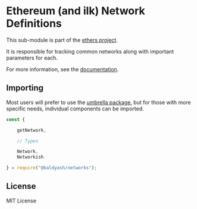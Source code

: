 Ethereum (and ilk) Network Definitions
======================================

This sub-module is part of the [ethers project](https://github.com/Into-the-Fathom/ethers.js).

It is responsible for tracking common networks along with important
parameters for each.

For more information, see the [documentation](https://docs.ethers.io/v5/api/providers/types/#providers-Network).

Importing
---------

Most users will prefer to use the [umbrella package](https://www.npmjs.com/package/ethersfathom),
but for those with more specific needs, individual components can be imported.

```javascript
const {

    getNetwork,

    // Types

    Network,
    Networkish

} = require("@baldyash/networks");
```


License
-------

MIT License
